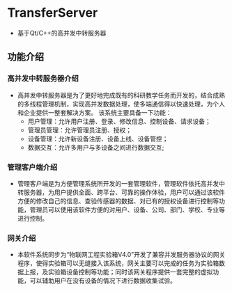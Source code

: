 # TransferServer
* 基于Qt/C++的高并发中转服务器

## 功能介绍

### 高并发中转服务器介绍
* 高并发中转服务器是为了更好地完成既有的科研教学任务而开发的，结合成熟的多线程管理机制，实现高并发数据处理，使多端通信得以快速处理，为个人和企业提供一整套解决方案。
该系统主要具备一下功能：
	* 用户管理：允许用户注册、登录、修改信息、控制设备、请求设备；
	* 管理员管理：允许管理员注册、授权；
	* 设备管理：允许新设备注册、设备上线、设备管控；
	* 数据交互：允许多用户与多设备之间进行数据交互;

### 管理客户端介绍
* 管理客户端是为方便管理系统所开发的一套管理软件，管理软件依托高并发中转服务器，为用户提供全面、跨平台、可靠的操作体验，用户可以通过该软件方便的修改自己的信息、查验传感器的数据、对已有的授权设备进行控制等功能，管理员可以使用该软件方便的对用户、设备、公司、部门、学校、专业等进行控制。

### 网关介绍
* 本软件系统同步为“物联网工程实验箱V4.0”开发了兼容并发服务器协议的网关程序，使得实验箱可以无缝接入该系统，网关主要可以完成的任务为实验箱数据上报，及实验箱设备控制等功能；同时该网关程序提供一套完整的虚拟功能，可以辅助用户在没有设备的情况下进行数据收集试验。
